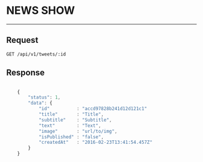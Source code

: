 # NEWS SHOW
-----------

## Request

    GET /api/v1/tweets/:id


## Response

```javascript

    {
        "status": 1,
        "data": {
            "id"          : "accd97828b241d12d121c1"
            "title"       : "Title",
            "subtitle"    : "Subtitle",
            "text"        : "Text",
            "image"       : "url/to/img",
            "isPublished" : "false",
            "createdAt"   : "2016-02-23T13:41:54.457Z"
        }
    }

```